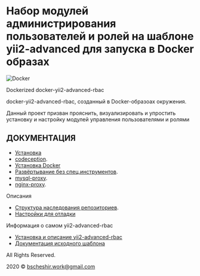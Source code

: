 Набор модулей администрирования пользователей и ролей на шаблоне yii2-advanced для запуска в Docker образах
===============================
![Docker](https://github.com/bscheshirwork/docker-yii2-app-advanced-rbac/workflows/Docker/badge.svg?branch=master)

Dockerized docker-yii2-advanced-rbac

docker-yii2-advanced-rbac, созданный в Docker-образоах окружения. 

Данный проект призван прояснить, визуализировать и упростить установку и настройку модулей управления пользователями и ролями

ДОКУМЕНТАЦИЯ
-------------
* [Установка](./docs/install.md)
* [codeception](/docs/codeception.md).
* [Установка Docker](./docs/install-docker.md)
* [Развёртывание без спец.инструментов](/docs/install-prod.md).
* [mysql-proxy](/docs/mysql-proxy.md).
* [nginx-proxy](/docs/nginx-proxy.md).

Описания
* [Структура наследования репозиториев](/docs/about-git-struture.md).
* [Настройки для отладки](/docs/about-debug-tool.md)

Информация о самом yii2-advanced-rbac 
* [Установка и описание yii2-advanced-rbac](./docs/guide/README.md)
* [Документация исходного шаблона](https://github.com/yiisoft/yii2-app-advanced/blob/master/README.md)

All Rights Reserved.

2020 © bscheshir.work@gmail.com
